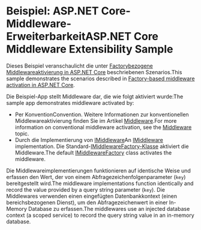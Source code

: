 # <a name="aspnet-core-middleware-extensibility-sample"></a><span data-ttu-id="16064-101">Beispiel: ASP.NET Core-Middleware-Erweiterbarkeit</span><span class="sxs-lookup"><span data-stu-id="16064-101">ASP.NET Core Middleware Extensibility Sample</span></span>

<span data-ttu-id="16064-102">Dieses Beispiel veranschaulicht die unter [Factorybezogene Middlewareaktivierung in ASP.NET Core](https://docs.microsoft.com/aspnet/core/fundamentals/middleware/middleware-extensibility) beschriebenen Szenarios.</span><span class="sxs-lookup"><span data-stu-id="16064-102">This sample demonstrates the scenarios described in [Factory-based middleware activation in ASP.NET Core](https://docs.microsoft.com/aspnet/core/fundamentals/middleware/middleware-extensibility).</span></span>

<span data-ttu-id="16064-103">Die Beispiel-App stellt Middleware dar, die wie folgt aktiviert wurde:</span><span class="sxs-lookup"><span data-stu-id="16064-103">The sample app demonstrates middleware activated by:</span></span>

* <span data-ttu-id="16064-104">Per Konvention</span><span class="sxs-lookup"><span data-stu-id="16064-104">Convention.</span></span> <span data-ttu-id="16064-105">Weitere Informationen zur konventionellen Middlewareaktivierung finden Sie im Artikel [Middleware](https://docs.microsoft.com/aspnet/core/fundamentals/middleware/).</span><span class="sxs-lookup"><span data-stu-id="16064-105">For more information on conventional middleware activation, see the [Middleware](https://docs.microsoft.com/aspnet/core/fundamentals/middleware/) topic.</span></span>
* <span data-ttu-id="16064-106">Durch die Implementierung von [IMiddleware](https://docs.microsoft.com/dotnet/api/microsoft.aspnetcore.http.imiddleware)</span><span class="sxs-lookup"><span data-stu-id="16064-106">An [IMiddleware](https://docs.microsoft.com/dotnet/api/microsoft.aspnetcore.http.imiddleware) implementation.</span></span> <span data-ttu-id="16064-107">Die Standard-[IMiddlewareFactory-Klasse](https://docs.microsoft.com/dotnet/api/microsoft.aspnetcore.http.imiddlewarefactory) aktiviert die Middleware.</span><span class="sxs-lookup"><span data-stu-id="16064-107">The default [IMiddlewareFactory](https://docs.microsoft.com/dotnet/api/microsoft.aspnetcore.http.imiddlewarefactory) class activates the middleware.</span></span>

<span data-ttu-id="16064-108">Die Middlewareimplementierungen funktionieren auf identische Weise und erfassen den Wert, der von einem Abfragezeichenfolgenparameter (`key`) bereitgestellt wird.</span><span class="sxs-lookup"><span data-stu-id="16064-108">The middleware implementations function identically and record the value provided by a query string parameter (`key`).</span></span> <span data-ttu-id="16064-109">Die Middlewares verwenden einen eingefügten Datenbankkontext (einen bereichsbezogenen Dienst), um den Abfragezeichenwert in einer In-Memory Database zu erfassen.</span><span class="sxs-lookup"><span data-stu-id="16064-109">The middlewares use an injected database context (a scoped service) to record the query string value in an in-memory database.</span></span>
